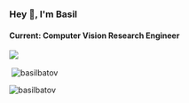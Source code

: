 ### Hey 👋, I'm Basil 
#### Current: Computer Vision Research Engineer

![](https://komarev.com/ghpvc/?username=basilbatov&label=Profile%20views&color=0e75b6&style=flat-square)

<p>&nbsp;<img align="center" src="https://github-readme-stats.vercel.app/api?username=basilbatov&show_icons=true&theme=dark&locale=en" alt="basilbatov" /></p>

<p><img align="center" src="https://github-readme-streak-stats.herokuapp.com/?user=basilbatov&theme=dark" alt="basilbatov" /></p>
